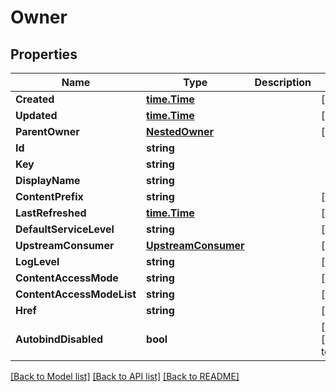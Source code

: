 # Owner

## Properties
Name | Type | Description | Notes
------------ | ------------- | ------------- | -------------
**Created** | [**time.Time**](time.Time.md) |  | [optional] 
**Updated** | [**time.Time**](time.Time.md) |  | [optional] 
**ParentOwner** | [**NestedOwner**](NestedOwner.md) |  | [optional] 
**Id** | **string** |  | 
**Key** | **string** |  | 
**DisplayName** | **string** |  | 
**ContentPrefix** | **string** |  | [optional] 
**LastRefreshed** | [**time.Time**](time.Time.md) |  | [optional] 
**DefaultServiceLevel** | **string** |  | [optional] 
**UpstreamConsumer** | [**UpstreamConsumer**](UpstreamConsumer.md) |  | [optional] 
**LogLevel** | **string** |  | [optional] 
**ContentAccessMode** | **string** |  | [optional] 
**ContentAccessModeList** | **string** |  | [optional] 
**Href** | **string** |  | [optional] 
**AutobindDisabled** | **bool** |  | [optional] [default to false]

[[Back to Model list]](../README.md#documentation-for-models) [[Back to API list]](../README.md#documentation-for-api-endpoints) [[Back to README]](../README.md)


